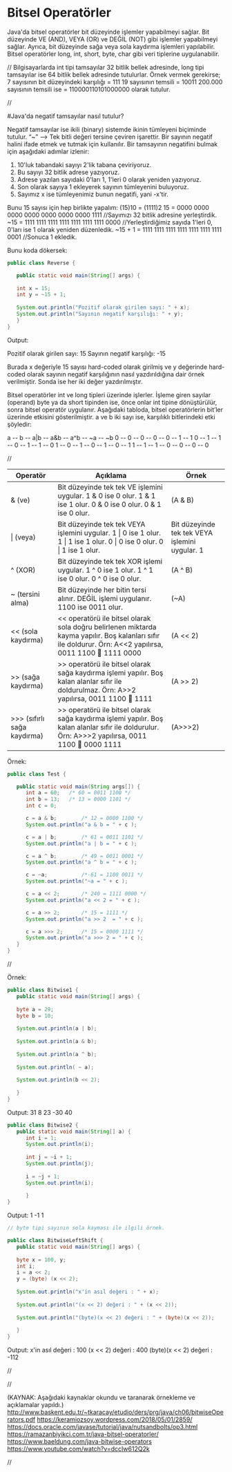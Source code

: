 # Bitsel Operatörler

Java&#39;da bitsel operatörler bit düzeyinde işlemler yapabilmeyi sağlar. Bit düzeyinde VE (AND), VEYA (OR) ve DEĞİL (NOT) gibi işlemler yapabilmeyi sağlar. Ayrıca, bit düzeyinde sağa veya sola kaydırma işlemleri yapılabilir. Bitsel operatörler long, int, short, byte, char gibi veri tiplerine uygulanabilir.

// Bilgisayarlarda int tipi tamsayılar 32 bitlik bellek adresinde, long tipi tamsayılar ise 64 bitlik bellek adresinde tutulurlar. Örnek vermek gerekirse; 
7 sayısının bit düzeyindeki karşılığı = 111 
19 sayısının temsili = 10011
200.000 sayısının temsili ise =  110000110101000000 olarak tutulur.

//

#Java'da negatif tamsayılar nasıl tutulur?

Negatif tamsayılar ise ikili (binary) sistemde ikinin tümleyeni biçiminde tutulur. 
“~” --> Tek bitli değeri tersine çeviren işarettir. Bir sayının negatif halini ifade etmek ve tutmak için kullanılır.
Bir tamsayının negatifini bulmak için aşağıdaki adımlar izlenir:
1. 10'luk tabandaki sayıyı 2'lik tabana çeviriyoruz.
2. Bu sayıyı 32 bitlik adrese yazıyoruz.
3. Adrese yazılan sayıdaki 0'ları 1, 1'leri 0 olarak yeniden yazıyoruz.
4. Son olarak sayıya 1 ekleyerek sayının tümleyenini buluyoruz.
5. Sayımız x ise tümleyenimiz bunun negatifi, yani -x'tir.

Bunu 15 sayısı için hep birlikte yapalım: 
(15)10 = (1111)2
15 = 0000 0000 0000 0000 0000 0000 0000 1111  //Sayımızı 32 bitlik adresine yerleştirdik.
~15 = 1111 1111 1111 1111 1111 1111 1111 0000  //Yerleştirdiğimiz sayıda 1'leri 0, 0'ları ise 1 olarak yeniden düzenledik. 
~15 + 1 = 1111 1111 1111 1111 1111 1111 1111 0001 //Sonuca 1 ekledik.


Bunu koda dökersek:


`````java
public class Reverse {

   public static void main(String[] args) {
   
   int x = 15;
   int y = ~15 + 1;
   
   System.out.println("Pozitif olarak girilen sayı: " + x);
   System.out.println("Sayının negatif karşılığı: " + y);
   }
}

`````


Output:

Pozitif olarak girilen sayı: 15
Sayının negatif karşılığı: -15


   Burada x değeriyle 15 sayısı hard-coded olarak girilmiş ve y değerinde hard-coded olarak sayının negatif karşılığının nasıl yazdırıldığına dair örnek verilmiştir. Sonda ise her iki değer yazdırılmıştır.



Bitsel operatörler int ve long tipleri üzerinde işlerler. İşleme giren sayılar (operand) byte ya da short tipinden ise, önce onlar int tipine dönüştürülür, sonra bitsel operatör uygulanır.
Aşağıdaki tabloda, bitsel operatörlerin bit’ler üzerinde etkisini gösterilmiştir. a ve b iki sayı ise, karşılıklı bitlerindeki etki şöyledir:

a -- b -- a|b -- a&b -- a^b -- ~a -- ~b
0 -- 0 --  0  --  0  --  0  --  1 --  1
0 -- 1 --  1  --  0  --  1  --  1 --  0
1 -- 0 --  1  --  0  --  1  --  0 --  1
1 -- 1 --  1  --  0  --  0  --  0 --  0

//


| **Operatör**                   | **Açıklama**                                                 | **Örnek**                                      |
| ------------------------------ | ------------------------------------------------------------ | ---------------------------------------------- |
| &amp; (ve)                     | Bit düzeyinde tek tek VE işlemini uygular. 1 &amp; 0 ise 0 olur. 1 &amp; 1 ise 1 olur. 0 &amp; 0 ise 0 olur. 0 & 1 ise 0 olur. | (A &amp; B)                                    |
| \| (veya)                      | Bit düzeyinde tek tek VEYA işlemini uygular. 1 \| 0 ise 1 olur. 1 \| 1 ise 1 olur. 0 \| 0 ise 0 olur. 0 \| 1 ise 1 olur. | Bit düzeyinde tek tek VEYA işlemini uygular. 1 |
| ^ (XOR)                        | Bit düzeyinde tek tek XOR işlemi uygular. 1 ^ 0 ise 1 olur. 1 ^ 1 ise 0 olur. 0 ^ 0 ise 0 olur. | (A ^ B)                                        |
| ~ (tersini alma)               | Bit düzeyinde her bitin tersi alınır. DEĞİL işlemi uygulanır. 1100 ise 0011 olur. | (~A)                                           |
| \<\< (sola kaydırma)           | \<\< operatörü ile bitsel olarak sola doğru belirlenen miktarda kayma yapılır. Boş kalanları sıfır ile doldurur. Örn: A\<\<2 yapılırsa, 0011 1100  1111 0000 | (A \<\< 2)                                     |
| \>\> (sağa kaydırma)           | \>\> operatörü ile bitsel olarak sağa kaydırma işlemi yapılır. Boş kalan alanlar sıfır ile doldurulmaz. Örn: A\>\>2 yapılırsa, 0011 1100  1111 | (A \>\> 2)                                     |
| \>\>\> (sıfırlı sağa kaydırma) | \>\> operatörü ile bitsel olarak sağa kaydırma işlemi yapılır. Boş kalan alanlar sıfır ile doldurulur. Örn: A\>\>\>2 yapılırsa, 0011 1100  0000 1111 | (A\>\>\>2)                                     |

Örnek:

`````java
public class Test {

   public static void main(String args[]) {
      int a = 60;	/* 60 = 0011 1100 */
      int b = 13;	/* 13 = 0000 1101 */
      int c = 0;

      c = a & b;        /* 12 = 0000 1100 */
      System.out.println("a & b = " + c );

      c = a | b;        /* 61 = 0011 1101 */
      System.out.println("a | b = " + c );

      c = a ^ b;        /* 49 = 0011 0001 */
      System.out.println("a ^ b = " + c );

      c = ~a;           /*-61 = 1100 0011 */
      System.out.println("~a = " + c );

      c = a << 2;       /* 240 = 1111 0000 */
      System.out.println("a << 2 = " + c );

      c = a >> 2;       /* 15 = 1111 */
      System.out.println("a >> 2  = " + c );

      c = a >>> 2;      /* 15 = 0000 1111 */
      System.out.println("a >>> 2 = " + c );
   }
}

`````

//

Örnek:

`````java
public class Bitwise1 {
   public static void main(String[] args) {
   
   byte a = 29;
   byte b = 10;
   
   System.out.println(a | b);
   
   System.out.println(a & b);
   
   System.out.println(a ^ b);
   
   System.out.println( ~ a);
   
   System.out.println(b << 2);
   
   }
}
`````
Output:
31
8
23
-30
40

`````java
public class Bitwise2 {
   public static void main(String[] a) { 
      int i = 1; 
      System.out.println(i); 
      
      int j = ~i + 1; 
      System.out.println(j); 
      
      i = ~j + 1; 
      System.out.println(i); 
      
      }
}
`````

Output:
1
-1
1

`````java
// byte tipi sayının sola kayması ile ilgili örnek. 

public class BitwiseLeftShift {
   public static void main(String[] args) {
   
   byte x = 100, y;
   int i;
   i = a << 2;
   y = (byte) (x << 2);
   
   System.out.println("x'in asıl değeri : " + x);
   
   System.out.println("(x << 2) değeri : " + (x << 2));
   
   System.out.println("(byte)(x << 2) değeri : " + (byte)(x << 2));
   
   }
}
`````

Output:
x'in asıl değeri : 100
(x << 2) değeri : 400
(byte)(x << 2) değeri : -112

//

//

(KAYNAK: Aşağıdaki kaynaklar okundu ve taranarak örnekleme ve açıklamalar yapıldı.)
http://www.baskent.edu.tr/~tkaracay/etudio/ders/prg/java/ch06/bitwiseOperators.pdf
https://keramiozsoy.wordpress.com/2018/05/01/2859/
https://docs.oracle.com/javase/tutorial/java/nutsandbolts/op3.html
https://ramazanbiyikci.com.tr/java-bitsel-operatorler/
https://www.baeldung.com/java-bitwise-operators
https://www.youtube.com/watch?v=dccIw612Q2k

//
